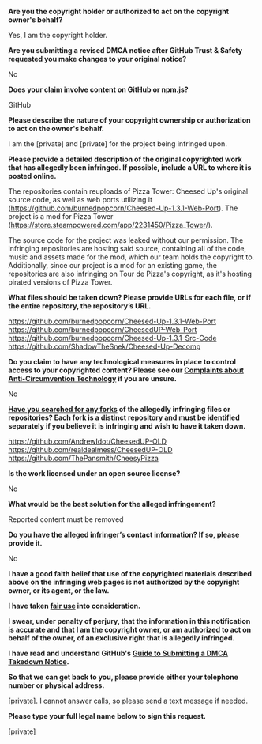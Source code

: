 **Are you the copyright holder or authorized to act on the copyright owner's behalf?**

Yes, I am the copyright holder.

**Are you submitting a revised DMCA notice after GitHub Trust & Safety requested you make changes to your original notice?**

No

**Does your claim involve content on GitHub or npm.js?**

GitHub

**Please describe the nature of your copyright ownership or authorization to act on the owner's behalf.**

I am the [private] and [private] for the project being infringed upon.

**Please provide a detailed description of the original copyrighted work that has allegedly been infringed. If possible, include a URL to where it is posted online.**

The repositories contain reuploads of Pizza Tower: Cheesed Up's original source code, as well as web ports utilizing it (https://github.com/burnedpopcorn/Cheesed-Up-1.3.1-Web-Port). The project is a mod for Pizza Tower (https://store.steampowered.com/app/2231450/Pizza_Tower/).

The source code for the project was leaked without our permission. The infringing repositories are hosting said source, containing all of the code, music and assets made for the mod, which our team holds the copyright to. Additionally, since our project is a mod for an existing game, the repositories are also infringing on Tour de Pizza's copyright, as it's hosting pirated versions of Pizza Tower.

**What files should be taken down? Please provide URLs for each file, or if the entire repository, the repository’s URL.**

https://github.com/burnedpopcorn/Cheesed-Up-1.3.1-Web-Port  
https://github.com/burnedpopcorn/CheesedUP-Web-Port  
https://github.com/burnedpopcorn/Cheesed-Up-1.3.1-Src-Code  
https://github.com/ShadowTheSnek/Cheesed-Up-Decomp

**Do you claim to have any technological measures in place to control access to your copyrighted content? Please see our <a href="https://docs.github.com/articles/guide-to-submitting-a-dmca-takedown-notice#complaints-about-anti-circumvention-technology">Complaints about Anti-Circumvention Technology</a> if you are unsure.**

No

**<a href="https://docs.github.com/articles/dmca-takedown-policy#b-what-about-forks-or-whats-a-fork">Have you searched for any forks</a> of the allegedly infringing files or repositories? Each fork is a distinct repository and must be identified separately if you believe it is infringing and wish to have it taken down.**

https://github.com/AndrewIdot/CheesedUP-OLD  
https://github.com/realdealmess/CheesedUP-OLD  
https://github.com/ThePansmith/CheesyPizza

**Is the work licensed under an open source license?**

No

**What would be the best solution for the alleged infringement?**

Reported content must be removed

**Do you have the alleged infringer’s contact information? If so, please provide it.**

No

**I have a good faith belief that use of the copyrighted materials described above on the infringing web pages is not authorized by the copyright owner, or its agent, or the law.**

**I have taken <a href="https://www.lumendatabase.org/topics/22">fair use</a> into consideration.**

**I swear, under penalty of perjury, that the information in this notification is accurate and that I am the copyright owner, or am authorized to act on behalf of the owner, of an exclusive right that is allegedly infringed.**

**I have read and understand GitHub's <a href="https://docs.github.com/articles/guide-to-submitting-a-dmca-takedown-notice/">Guide to Submitting a DMCA Takedown Notice</a>.**

**So that we can get back to you, please provide either your telephone number or physical address.**

[private]. I cannot answer calls, so please send a text message if needed.

**Please type your full legal name below to sign this request.**

[private]
